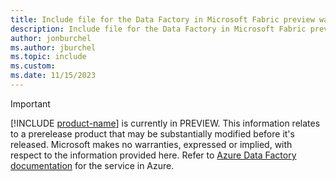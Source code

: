 ```yaml
---
title: Include file for the Data Factory in Microsoft Fabric preview warning
description: Include file for the Data Factory in Microsoft Fabric preview warning
author: jonburchel
ms.author: jburchel
ms.topic: include
ms.custom:
ms.date: 11/15/2023
---
```

> [!IMPORTANT]
> [!INCLUDE [product-name](../../includes/product-name.md)] is currently in PREVIEW.
> This information relates to a prerelease product that may be substantially modified before it's released. Microsoft makes no warranties, expressed or implied, with respect to the information provided here. Refer to [Azure Data Factory documentation](/azure/data-factory/) for the service in Azure.
